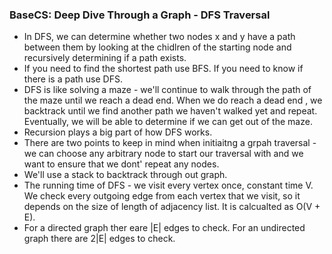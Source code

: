 ### BaseCS: Deep Dive Through a Graph - DFS Traversal
* In DFS, we can determine whether two nodes x and y have a path between them by looking at the chidlren of the starting node and recursively determining if a path exists.
* If you need to find the shortest path use BFS. If you need to know if there is a path use DFS.
* DFS is like solving a maze - we'll continue to walk through the path of the maze until we reach a dead end. When we do reach a dead end , we backtrack until we find another path we haven't walked yet and repeat. Eventually, we will be able to determine if we can get out of the maze.
* Recursion plays a big part of how DFS works.
* There are two points to keep in mind when initiaitng a grpah traversal - we can choose any arbitrary node to start our traversal with and we want to ensure that we dont' repeat any nodes. 
* We'll use a stack to backtrack through out graph.
* The running time of DFS - we visit every vertex once, constant time V. We check every outgoing edge from each vertex that we visit, so it depends on the size of length of adjacency list. It is calcualted as O(V + E).
* For a directed graph ther eare |E| edges to check. For an undirected graph there are 2|E| edges to check.